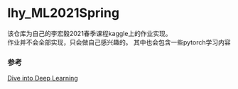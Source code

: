 # lhy_ML2021Spring
该仓库为自己的李宏毅2021春季课程kaggle上的作业实现。  
作业并不会全部实现，只会做自己感兴趣的。
其中也会包含一些pytorch学习内容  


   

### 参考
[Dive into Deep Learning](https://zh-v2.d2l.ai)

